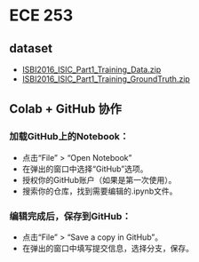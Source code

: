 # ECE 253

## dataset
- [ISBI2016_ISIC_Part1_Training_Data.zip](https://isic-challenge-data.s3.amazonaws.com/2016/ISBI2016_ISIC_Part1_Training_Data.zip)
- [ISBI2016_ISIC_Part1_Training_GroundTruth.zip](https://isic-challenge-data.s3.amazonaws.com/2016/ISBI2016_ISIC_Part1_Training_GroundTruth.zip)

## Colab + GitHub 协作

### 加载GitHub上的Notebook：
- 点击“File” > “Open Notebook”
- 在弹出的窗口中选择“GitHub”选项。
- 授权你的GitHub账户（如果是第一次使用）。
- 搜索你的仓库，找到需要编辑的.ipynb文件。
  
### 编辑完成后，保存到GitHub：
- 点击“File” > “Save a copy in GitHub”。
- 在弹出的窗口中填写提交信息，选择分支，保存。
